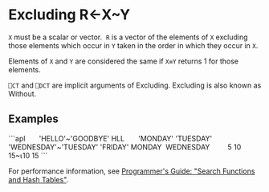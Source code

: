 <div style="display: none;">
  ~
</div>






<h1 class="heading"><span class="name">Excluding</span> <span class="command">R←X~Y</span></h1>



`X` must be a scalar or vector.  `R` is a vector of the elements of `X` excluding those elements which occur in `Y` taken in the order in which they occur in `X`.


Elements of `X` and `Y` are considered the same if `X≡Y` returns 1 for those elements.


`⎕CT` and `⎕DCT` are  implicit arguments of Excluding. Excluding is also known as Without.

<h2 class="example">Examples</h2>
```apl
      'HELLO'~'GOODBYE'
HLL
      'MONDAY' 'TUESDAY' 'WEDNESDAY'~'TUESDAY' 'FRIDAY'
 MONDAY  WEDNESDAY
 
      5 10 15~⍳10
15
```


For performance information, see [Programmer's Guide: "Search Functions and Hash Tables"](../../../programming-reference-guide/introduction/search-functions-and-hash).



